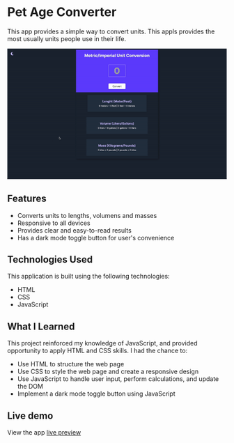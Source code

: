 # Pet Age Converter

This app provides a simple way to convert units. This appls provides the most usually units people use in their life.

![Unit Converter](./uniconverter.gif)

## Features

- Converts units to lengths, volumens and masses
- Responsive to all devices
- Provides clear and easy-to-read results
- Has a dark mode toggle button for user's convenience

## Technologies Used

This application is built using the following technologies:

- HTML
- CSS
- JavaScript

## What I Learned

This project reinforced my knowledge of JavaScript, and provided opportunity to apply HTML and CSS skills. I had the chance to:

- Use HTML to structure the web page
- Use CSS to style the web page and create a responsive design
- Use JavaScript to handle user input, perform calculations, and update the DOM
- Implement a dark mode toggle button using JavaScript

## Live demo

View the app [live preview](https://wfunitconvert.netlify.app/)
